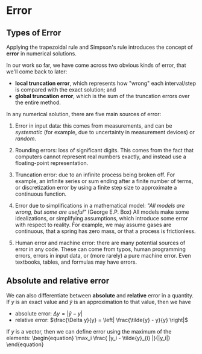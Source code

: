 # Error

## Types of Error

Applying the trapezoidal rule and Simpson's rule introduces the concept of **error** in numerical solutions.

In our work so far, we have come across two obvious kinds of error, that we'll come back to later:

- **local truncation error**, which represents how "wrong" each interval/step is compared with the exact solution; and
- **global truncation error**, which is the sum of the truncation errors over the entire method.

In any numerical solution, there are five main sources of error:

1. Error in input data: this comes from measurements, and can be *systematic* (for example, due to uncertainty in measurement devices) or *random*.

2. Rounding errors: loss of significant digits. This comes from the fact that computers cannot represent real numbers exactly, and instead use a floating-point representation.

3. Truncation error: due to an infinite process being broken off. For example, an infinite series or sum ending after a finite number of terms, or discretization error by using a finite step size to approximate a continuous function.

4. Error due to simplifications in a mathematical model: *"All models are wrong, but some are useful"* (George E.P. Box) All models make some idealizations, or simplifying assumptions, which introduce some error with respect to reality. For example, we may assume gases are continuous, that a spring has zero mass, or that a process is frictionless.

5. Human error and machine error: there are many potential sources of error in any code. These can come from typos, human programming errors, errors in input data, or (more rarely) a pure machine error. Even textbooks, tables, and formulas may have errors.

## Absolute and relative error

We can also differentiate between **absolute** and **relative** error in a quantity. If $y$ is an exact value and $\tilde{y}$ is an approximation to that value, then we have

- absolute error: $\Delta y = | \tilde{y} - y |$
- relative error: $\frac{\Delta y}{y} = \left| \frac{\tilde{y} - y}{y} \right|$

If $y$ is a vector, then we can define error using the maximum of the elements:
\begin{equation}
\max_i \frac{ |y_i - \tilde{y}_{i} |}{|y_i|}
\end{equation}
